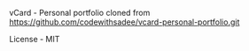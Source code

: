 vCard - Personal portfolio cloned from https://github.com/codewithsadee/vcard-personal-portfolio.git

License - MIT
